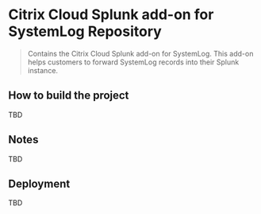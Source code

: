 # Citrix Cloud Splunk add-on for SystemLog Repository

> Contains the Citrix Cloud Splunk add-on for SystemLog. This add-on helps customers to forward SystemLog records into their Splunk instance.

## How to build the project

TBD

## Notes

TBD

## Deployment

TBD
